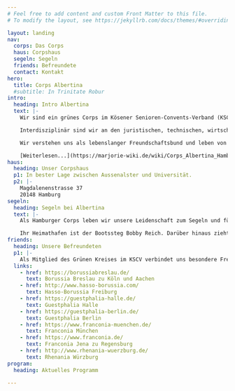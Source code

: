 ```yaml
---
# Feel free to add content and custom Front Matter to this file.
# To modify the layout, see https://jekyllrb.com/docs/themes/#overriding-theme-defaults

layout: landing
nav:
  corps: Das Corps
  haus: Corpshaus
  segeln: Segeln
  friends: Befreundete
  contact: Kontakt
hero:
  title: Corps Albertina
  #subtitle: In Trinitate Robur
intro:
  heading: Intro Albertina
  text: |-
    Wir sind ein grünes Corps im Kösener Senioren-Convents-Verband (KSCV). Unsere Mitglieder sind heutige und ehemalige engagierte Studenten der Hamburger Universitäten und Hochschulen. 

    Interdisziplinär sind wir an den juristischen, technischen, wirtschaftlichen und medizinischen Fakultäten der Universität Hamburg, der Bucerius Law School, der Helmut-Schmidt Universität und weiteren renommierten Hochschulen in Hamburg vertreten. 

    Wir verstehen uns als lebenslanger Freundschaftsbund und leben von dem Austausch zwischen Jung und Alt.

    [Weiterlesen...](https://marjorie-wiki.de/wiki/Corps_Albertina_Hamburg)
haus:
  heading: Unser Corpshaus
  p1: In bester Lage zwischen Aussenalster und Universität.
  p2: |-
    Magdalenenstrasse 37  
    20148 Hamburg
segeln:
  heading: Segeln bei Albertina
  text: |-
    Als Hamburger Corps leben wir unsere Leidenschaft zum Segeln und führen unsere Jolle "Albertina II" bei jeder Gelegenheit auf der Alster aus. 

    Ihr Heimathafen ist der Bootssteg Bobby Reich. Darüber hinaus zieht es uns regelmäßig in großer Mannschaft auf die offenen Meere der Nord- und Ostsee.
friends:
  heading: Unsere Befreundeten
  p1: |-
    Als Mitglied des Grünen Kreises im KSCV verbindet uns besondere Freundschaft mit:
  links:
    - href: https://borussiabreslau.de/
      text: Borussia Breslau zu Köln und Aachen
    - href: http://www.hasso-borussia.com/
      text: Hasso-Borussia Freiburg
    - href: https://guestphalia-halle.de/
      text: Guestphalia Halle
    - href: https://guestphalia-berlin.de/
      text: Guestphalia Berlin
    - href: https://www.franconia-muenchen.de/
      text: Franconia München
    - href: https://www.franconia.de/
      text: Franconia Jena zu Regensburg
    - href: http://www.rhenania-wuerzburg.de/
      text: Rhenania Würzburg
program:
  heading: Aktuelles Programm

---
```


